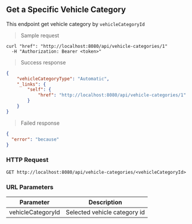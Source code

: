 ## Get a Specific Vehicle Category

This endpoint get vehicle category by <code>vehicleCategoryId</code>

> Sample request

```shell
curl "href": "http://localhost:8080/api/vehicle-categories/1"
  -H "Authorization: Bearer <token>"
```

> Success response

```json
{
    "vehicleCategoryType": "Automatic",
    "_links": {
        "self": {
            "href": "http://localhost:8080/api/vehicle-categories/1"
        }
    }
}
```

> Failed response

```json
{
  "error": "because"
}
```

### HTTP Request

`GET http://localhost:8080/api/vehicle-categories/<vehicleCategoryId>`

### URL Parameters

Parameter | Description
--------- | -----------
vehicleCategoryId | Selected vehicle category id

